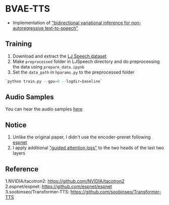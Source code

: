 # BVAE-TTS
- Implementation of ["bidirectional variational inference for non-autoregressive text-to-speech"](https://openreview.net/forum?id=o3iritJHLfO)  
  

## Training  
1. Download and extract the [LJ Speech dataset](https://keithito.com/LJ-Speech-Dataset/)  
2. Make `preprocessed` folder in LJSpeech directory and do preprocessing the data using `prepare_data.ipynb`  
3. Set the `data_path` in `hparams.py` to the preprocessed folder  
```python
`python train.py --gpu=0 --logdir=baseline`  
```  

## Audio Samples  
You can hear the audio samples [here](https://leeyoonhyung.github.io/Transformer-TTS/)

## Notice  
1. Unlike the original paper, I didn't use the encoder-prenet following [espnet](https://github.com/espnet/espnet)  
2. I apply additional ["guided attention loss"](https://arxiv.org/pdf/1710.08969.pdf) to the two heads of the last two layers  

## Reference
1.NVIDIA/tacotron2: https://github.com/NVIDIA/tacotron2  
2.espnet/espnet: https://github.com/espnet/espnet  
3.soobinseo/Transformer-TTS: https://github.com/soobinseo/Transformer-TTS
